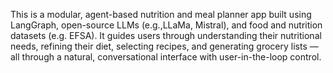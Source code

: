 This is a modular, agent-based nutrition and meal planner app built using LangGraph, open-source LLMs (e.g.,LLaMa, Mistral), and food and nutrition datasets (e.g. EFSA). It guides users through understanding their nutritional needs, refining their diet, selecting recipes, and generating grocery lists — all through a natural, conversational interface with user-in-the-loop control.